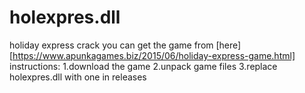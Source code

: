 # holexpres.dll
holiday express crack
you can get the game from [here] [https://www.apunkagames.biz/2015/06/holiday-express-game.html]
instructions:
1.download the game
2.unpack game files
3.replace holexpres.dll with one in releases
